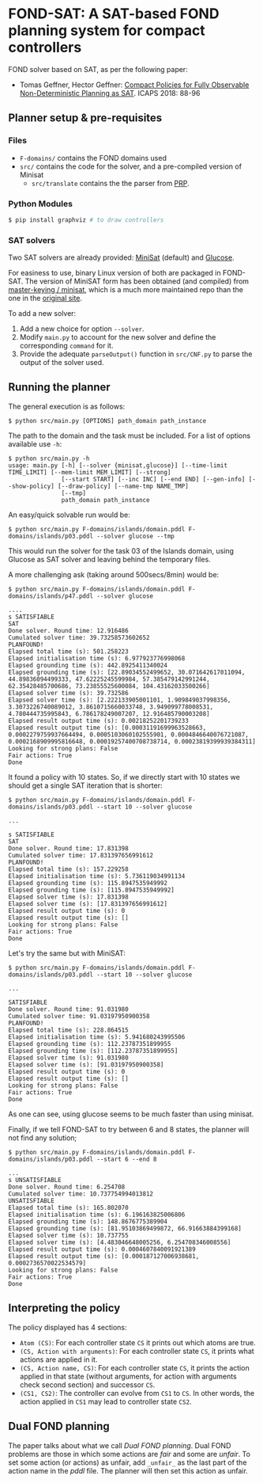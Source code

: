 # FOND-SAT: A SAT-based FOND planning system for compact controllers

FOND solver based on SAT, as per the following paper:

* Tomas Geffner, Hector Geffner: [Compact Policies for Fully Observable Non-Deterministic Planning as SAT](https://arxiv.org/pdf/1806.09455.pdf). ICAPS 2018: 88-96

## Planner setup & pre-requisites

### Files

* `F-domains/` contains the FOND domains used
* `src/` contains the code for the solver, and a pre-compiled version of Minisat
  * `src/translate` contains the the parser from [PRP](https://github.com/QuMuLab/planner-for-relevant-policies).

### Python Modules

```bash
$ pip install graphviz # to draw controllers
```

### SAT solvers

Two SAT solvers are already provided: [MiniSat](https://github.com/master-keying/minisat/) (default) and [Glucose](https://www.labri.fr/perso/lsimon/glucose/).

For easiness to use, binary Linux version of both are packaged in FOND-SAT. The version of MiniSAT form has been obtained (and compiled) from [master-keying /
minisat](https://github.com/master-keying/minisat/), which is a much more maintained repo than the one in the [original site](http://minisat.se/).

To add a new solver:

1. Add a new choice for option `--solver`.
2. Modify `main.py` to account for the new solver and define the corresponding `command` for it.
3. Provide the adequate `parseOutput()` function in `src/CNF.py` to parse the output of the solver used.

## Running the planner

The general execution is as follows:

```shell
$ python src/main.py [OPTIONS] path_domain path_instance
```

The path to the domain and the task must be included. For a list of options available use `-h`:

```shell
$ python src/main.py -h
usage: main.py [-h] [--solver {minisat,glucose}] [--time-limit TIME_LIMIT] [--mem-limit MEM_LIMIT] [--strong]
               [--start START] [--inc INC] [--end END] [--gen-info] [--show-policy] [--draw-policy] [--name-tmp NAME_TMP]
               [--tmp]
               path_domain path_instance
```

An easy/quick solvable run would be:

```shell
$ python src/main.py F-domains/islands/domain.pddl F-domains/islands/p03.pddl --solver glucose --tmp
```

This would run the solver for the task 03 of the Islands domain, using Glucose as SAT solver and leaving behind the temporary files.

A more challenging ask (taking around 500secs/8min) would be:

```shell
$ python src/main.py F-domains/islands/domain.pddl F-domains/islands/p47.pddl --solver glucose

....
s SATISFIABLE
SAT
Done solver. Round time: 12.916486
Cumulated solver time: 39.73258573602652
PLANFOUND!
Elapsed total time (s): 501.258223
Elapsed initialisation time (s): 6.977923776998068
Elapsed grounding time (s): 442.8925411340024
Elapsed grounding time (s): [22.89034552499652, 30.071642617011094, 44.89836094499333, 47.62225245599984, 57.385479142991244, 62.35428485700686, 73.23855525600084, 104.43162033500266]
Elapsed solver time (s): 39.732586
Elapsed solver time (s): [2.222133905001101, 1.909849037998356, 3.3073226740089012, 3.8610715660033748, 3.949099778008531, 4.780444735995843, 6.786178249007207, 12.916485790003208]
Elapsed result output time (s): 0.00218252201739233
Elapsed result output time (s): [0.00031191699963528663, 0.0002279759937664494, 0.0005103060102555901, 0.0004846640076721087, 0.0002168909995816648, 0.00019257400708738714, 0.00023819399939384311]
Looking for strong plans: False
Fair actions: True
Done
```

It found a policy with 10 states. So, if we directly start with 10 states we should get a single SAT iteration that is shorter:

```shell
$ python src/main.py F-domains/islands/domain.pddl F-domains/islands/p03.pddl --start 10 --solver glucose

...

s SATISFIABLE
SAT
Done solver. Round time: 17.831398
Cumulated solver time: 17.831397656991612
PLANFOUND!
Elapsed total time (s): 157.229258
Elapsed initialisation time (s): 5.736119034991134
Elapsed grounding time (s): 115.8947535949992
Elapsed grounding time (s): [115.8947535949992]
Elapsed solver time (s): 17.831398
Elapsed solver time (s): [17.831397656991612]
Elapsed result output time (s): 0
Elapsed result output time (s): []
Looking for strong plans: False
Fair actions: True
Done
```

Let's try the same but with MiniSAT:

```shell
$ python src/main.py F-domains/islands/domain.pddl F-domains/islands/p03.pddl --start 10 --solver glucose

...

SATISFIABLE
Done solver. Round time: 91.031980
Cumulated solver time: 91.03197950900358
PLANFOUND!
Elapsed total time (s): 228.864515
Elapsed initialisation time (s): 5.941680243995506
Elapsed grounding time (s): 112.23787351899955
Elapsed grounding time (s): [112.23787351899955]
Elapsed solver time (s): 91.031980
Elapsed solver time (s): [91.03197950900358]
Elapsed result output time (s): 0
Elapsed result output time (s): []
Looking for strong plans: False
Fair actions: True
Done
```

As one can see, using glucose seems to be much faster than using minisat.

Finally, if we tell FOND-SAT to try between 6 and 8 states, the planner will not find any solution;

```shell
$ python src/main.py F-domains/islands/domain.pddl F-domains/islands/p03.pddl --start 6 --end 8

...
s UNSATISFIABLE
Done solver. Round time: 6.254708
Cumulated solver time: 10.737754994013812
UNSATISFIABLE
Elapsed total time (s): 165.802070
Elapsed initialisation time (s): 6.196163825006806
Elapsed grounding time (s): 148.8676775389904
Elapsed grounding time (s): [81.95103869499872, 66.91663884399168]
Elapsed solver time (s): 10.737755
Elapsed solver time (s): [4.483046648005256, 6.254708346008556]
Elapsed result output time (s): 0.0004607840091921389
Elapsed result output time (s): [0.000187127006938681, 0.0002736570022534579]
Looking for strong plans: False
Fair actions: True
Done
```

## Interpreting the policy

The policy displayed has 4 sections:

* `Atom (CS)`: For each controller state `CS` it prints out which atoms are true.
* `(CS, Action with arguments)`: For each controller state `CS`, it prints what actions are applied in it.
* `(CS, Action name, CS)`: For each controller state `CS`, it prints the action applied in that state (without arguments, for action with arguments check second section) and successor `CS`.
* `(CS1, CS2)`: The controller can evolve from `CS1` to `CS`. In other words, the action applied in `CS1` may lead to controller state `CS2`.

## Dual FOND planning

The paper talks about what we call *Dual FOND planning*. Dual FOND problems are those in which some actions are *fair* and some are *unfair*. To set some action (or actions) as unfair, add `_unfair_` as the last part of the action name in the *pddl* file. The planner will then set this action as unfair.